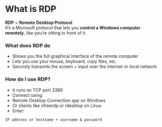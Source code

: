 # What is RDP

**RDP** = **Remote Desktop Protocol**\
It’s a Microsoft protocol that lets you **control a Windows computer remotely**, like you’re sitting in front of it.

### What does RDP do
- Shows you the full graphical interface of the remote computer
- Lets you use your mouse, keyboard, copy files, etc.
- Securely transmits the screen + input over the internet or local network

### How do I use RDP?
- It runs on TCP port 3389
- Connect using:
 - Remote Desktop Connection app on Windows
 - Or clients like xfreerdp or rdesktop on Linux
- Enter:
 ```bash
 IP address or hostname + username & password
 ```